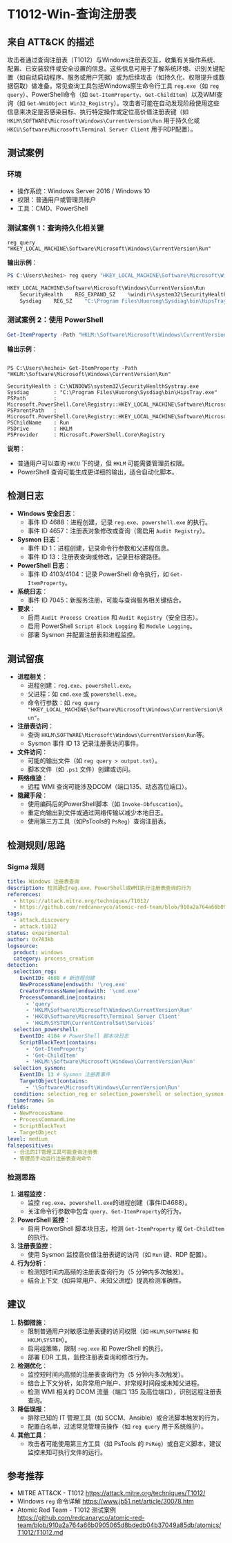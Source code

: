 # T1012-Win-查询注册表

## 来自 ATT&CK 的描述

攻击者通过查询注册表（T1012）与Windows注册表交互，收集有关操作系统、配置、已安装软件或安全设置的信息。这些信息可用于了解系统环境、识别关键配置（如自动启动程序、服务或用户凭据）或为后续攻击（如持久化、权限提升或数据窃取）做准备。常见查询工具包括Windows原生命令行工具 `reg.exe`（如 `reg query`）、PowerShell命令（如 `Get-ItemProperty`、`Get-ChildItem`）以及WMI查询（如 `Get-WmiObject Win32_Registry`）。攻击者可能在自动发现阶段使用这些信息来决定是否感染目标、执行特定操作或定位高价值注册表键（如 `HKLM\SOFTWARE\Microsoft\Windows\CurrentVersion\Run` 用于持久化或 `HKCU\Software\Microsoft\Terminal Server Client` 用于RDP配置）。

## 测试案例

### 环境
- 操作系统：Windows Server 2016 / Windows 10
- 权限：普通用户或管理员账户
- 工具：CMD、PowerShell

### 测试案例 1：查询持久化相关键
```dos
reg query "HKEY_LOCAL_MACHINE\Software\Microsoft\Windows\CurrentVersion\Run"
```
**输出示例**：
```powershell
PS C:\Users\heihei> reg query "HKEY_LOCAL_MACHINE\Software\Microsoft\Windows\CurrentVersion\Run"

HKEY_LOCAL_MACHINE\Software\Microsoft\Windows\CurrentVersion\Run
    SecurityHealth    REG_EXPAND_SZ    %windir%\system32\SecurityHealthSystray.exe
    Sysdiag    REG_SZ    "C:\Program Files\Huorong\Sysdiag\bin\HipsTray.exe"
```

### 测试案例 2：使用 PowerShell
```powershell
Get-ItemProperty -Path "HKLM:\Software\Microsoft\Windows\CurrentVersion\Run"
```
**输出示例**：
```

PS C:\Users\heihei> Get-ItemProperty -Path "HKLM:\Software\Microsoft\Windows\CurrentVersion\Run"

SecurityHealth : C:\WINDOWS\system32\SecurityHealthSystray.exe
Sysdiag        : "C:\Program Files\Huorong\Sysdiag\bin\HipsTray.exe"
PSPath         : Microsoft.PowerShell.Core\Registry::HKEY_LOCAL_MACHINE\Software\Microsoft\Windows\CurrentVersion\Run
PSParentPath   : Microsoft.PowerShell.Core\Registry::HKEY_LOCAL_MACHINE\Software\Microsoft\Windows\CurrentVersion
PSChildName    : Run
PSDrive        : HKLM
PSProvider     : Microsoft.PowerShell.Core\Registry
```


**说明**：
- 普通用户可以查询 `HKCU` 下的键，但 `HKLM` 可能需要管理员权限。
- PowerShell 查询可能生成更详细的输出，适合自动化脚本。

## 检测日志

- **Windows 安全日志**：
  - 事件 ID 4688：进程创建，记录 `reg.exe`、`powershell.exe` 的执行。
  - 事件 ID 4657：注册表对象修改或查询（需启用 `Audit Registry`）。
- **Sysmon 日志**：
  - 事件 ID 1：进程创建，记录命令行参数和父进程信息。
  - 事件 ID 13：注册表查询或修改，记录目标键路径。
- **PowerShell 日志**：
  - 事件 ID 4103/4104：记录 PowerShell 命令执行，如 `Get-ItemProperty`。
- **系统日志**：
  - 事件 ID 7045：新服务注册，可能与查询服务相关键结合。
- **要求**：
  - 启用 `Audit Process Creation` 和 `Audit Registry`（安全日志）。
  - 启用 PowerShell `Script Block Logging` 和 `Module Logging`。
  - 部署 Sysmon 并配置注册表和进程监控。

## 测试留痕

- **进程相关**：
  - 进程创建：`reg.exe`、`powershell.exe`。
  - 父进程：如 `cmd.exe` 或 `powershell.exe`。
  - 命令行参数：如 `reg query "HKEY_LOCAL_MACHINE\Software\Microsoft\Windows\CurrentVersion\Run"`。
- **注册表访问**：
  - 查询 `HKLM\SOFTWARE\Microsoft\Windows\CurrentVersion\Run`等。
  - Sysmon 事件 ID 13 记录注册表访问事件。
- **文件访问**：
  - 可能的输出文件（如 `reg query > output.txt`）。
  - 脚本文件（如 `.ps1` 文件）创建或访问。
- **网络痕迹**：
  - 远程 WMI 查询可能涉及DCOM（端口135、动态高位端口）。
- **隐藏手段**：
  - 使用编码后的PowerShell脚本（如 `Invoke-Obfuscation`）。
  - 重定向输出到文件或通过网络传输以减少本地日志。
  - 使用第三方工具（如PsTools的 `PsReg`）查询注册表。

## 检测规则/思路

### Sigma 规则

```yml
title: Windows 注册表查询
description: 检测通过reg.exe、PowerShell或WMI执行注册表查询的行为
references:
  - https://attack.mitre.org/techniques/T1012/
  - https://github.com/redcanaryco/atomic-red-team/blob/910a2a764a66b0905065d8bdedb04b37049a85db/atomics/T1012/T1012.md
tags:
  - attack.discovery
  - attack.t1012
status: experimental
author: 0x783kb
logsource:
  product: windows
  category: process_creation
detection:
  selection_reg:
    EventID: 4688 # 新进程创建
    NewProcessName|endswith: '\reg.exe'
    CreatorProcessName|endswith: '\cmd.exe'
    ProcessCommandLine|contains:
      - 'query'
      - 'HKLM\Software\Microsoft\Windows\CurrentVersion\Run'
      - 'HKCU\Software\Microsoft\Terminal Server Client'
      - 'HKLM\SYSTEM\CurrentControlSet\Services'
  selection_powershell:
    EventID: 4104 # PowerShell 脚本块日志
    ScriptBlockText|contains:
      - 'Get-ItemProperty'
      - 'Get-ChildItem'
      - 'HKLM:\Software\Microsoft\Windows\CurrentVersion\Run'
  selection_sysmon:
    EventID: 13 # Sysmon 注册表事件
    TargetObject|contains:
      - '\Software\Microsoft\Windows\CurrentVersion\Run'
  condition: selection_reg or selection_powershell or selection_sysmon
  timeframe: 5m
fields:
  - NewProcessName
  - ProcessCommandLine
  - ScriptBlockText
  - TargetObject
level: medium
falsepositives:
  - 合法的IT管理工具可能查询注册表
  - 管理员手动运行注册表查询命令
```

### 检测思路

1. **进程监控**：
   - 监控 `reg.exe`、`powershell.exe`的进程创建（事件ID4688）。
   - 关注命令行参数中包含 `query`、`Get-ItemProperty`的行为。
2. **PowerShell 监控**：
   - 启用 PowerShell 脚本块日志，检测 `Get-ItemProperty` 或 `Get-ChildItem` 的执行。
3. **注册表监控**：
   - 使用 Sysmon 监控高价值注册表键的访问（如 `Run` 键、RDP 配置）。
4. **行为分析**：
   - 检测短时间内高频的注册表查询行为（5 分钟内多次触发）。
   - 结合上下文（如异常用户、未知父进程）提高检测准确性。

## 建议

1. **防御措施**：
   - 限制普通用户对敏感注册表键的访问权限（如 `HKLM\SOFTWARE` 和 `HKLM\SYSTEM`）。
   - 启用组策略，限制 `reg.exe` 和 PowerShell 的执行。
   - 部署 EDR 工具，监控注册表查询和修改行为。
2. **检测优化**：
   - 监控短时间内高频的注册表查询行为（5 分钟内多次触发）。
   - 结合上下文分析，如异常用户账户、非常规时间段或未知父进程。
   - 检测 WMI 相关的 DCOM 流量（端口 135 及高位端口），识别远程注册表查询。
3. **降低误报**：
   - 排除已知的 IT 管理工具（如 SCCM、Ansible）或合法脚本触发的行为。
   - 配置白名单，过滤常见管理员操作（如 `reg query` 用于系统维护）。
4. **其他工具**：
   - 攻击者可能使用第三方工具（如 PsTools 的 `PsReg`）或自定义脚本，建议监控未知可执行文件的运行。

## 参考推荐

- MITRE ATT&CK - T1012
  <https://attack.mitre.org/techniques/T1012/>
- Windows `reg` 命令详解
  <https://www.jb51.net/article/30078.htm>
- Atomic Red Team - T1012 测试案例
  <https://github.com/redcanaryco/atomic-red-team/blob/910a2a764a66b0905065d8bdedb04b37049a85db/atomics/T1012/T1012.md>